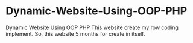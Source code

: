 # Dynamic-Website-Using-OOP-PHP
Dynamic Website Using OOP PHP
This website create my row coding implement.
So, this website 5 months for create in itself.

